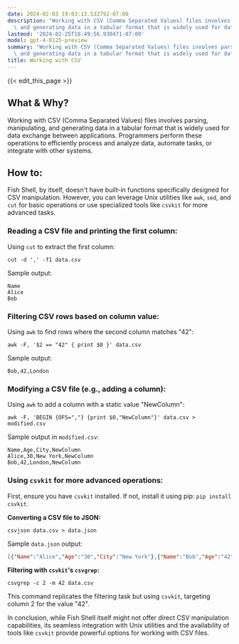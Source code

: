 ```yaml
---
date: 2024-02-03 19:03:13.532792-07:00
description: "Working with CSV (Comma Separated Values) files involves parsing, manipulating,\
  \ and generating data in a tabular format that is widely used for data\u2026"
lastmod: '2024-02-25T18:49:56.930471-07:00'
model: gpt-4-0125-preview
summary: "Working with CSV (Comma Separated Values) files involves parsing, manipulating,\
  \ and generating data in a tabular format that is widely used for data\u2026"
title: Working with CSV
---
```


{{< edit_this_page >}}

## What & Why?

Working with CSV (Comma Separated Values) files involves parsing, manipulating, and generating data in a tabular format that is widely used for data exchange between applications. Programmers perform these operations to efficiently process and analyze data, automate tasks, or integrate with other systems.

## How to:

Fish Shell, by itself, doesn't have built-in functions specifically designed for CSV manipulation. However, you can leverage Unix utilities like `awk`, `sed`, and `cut` for basic operations or use specialized tools like `csvkit` for more advanced tasks.

### Reading a CSV file and printing the first column:
Using `cut` to extract the first column:
```fish
cut -d ',' -f1 data.csv
```
Sample output:
```
Name
Alice
Bob
```

### Filtering CSV rows based on column value:
Using `awk` to find rows where the second column matches "42":
```fish
awk -F, '$2 == "42" { print $0 }' data.csv
```
Sample output:
```
Bob,42,London
```

### Modifying a CSV file (e.g., adding a column):
Using `awk` to add a column with a static value "NewColumn":
```fish
awk -F, 'BEGIN {OFS=","} {print $0,"NewColumn"}' data.csv > modified.csv
```
Sample output in `modified.csv`:
```
Name,Age,City,NewColumn
Alice,30,New York,NewColumn
Bob,42,London,NewColumn
```

### Using `csvkit` for more advanced operations:
First, ensure you have `csvkit` installed. If not, install it using pip: `pip install csvkit`.

**Converting a CSV file to JSON:**
```fish
csvjson data.csv > data.json
```
Sample `data.json` output:
```json
[{"Name":"Alice","Age":"30","City":"New York"},{"Name":"Bob","Age":"42","City":"London"}]
```

**Filtering with `csvkit`'s `csvgrep`:**
```fish
csvgrep -c 2 -m 42 data.csv
```
This command replicates the filtering task but using `csvkit`, targeting column 2 for the value "42".

In conclusion, while Fish Shell itself might not offer direct CSV manipulation capabilities, its seamless integration with Unix utilities and the availability of tools like `csvkit` provide powerful options for working with CSV files.
